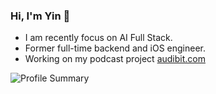 ### Hi, I'm Yin 👋

- I am recently focus on AI Full Stack.
- Former full-time backend and iOS engineer.
- Working on my podcast project [audibit.com](https://audibit.com/)

<img align="center" src="https://github-profile-summary-cards.vercel.app/api/cards/profile-details?username=yintokey&theme=github" alt="Profile Summary"/>
